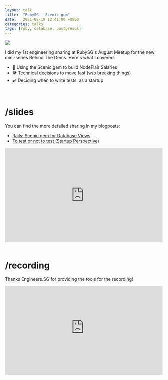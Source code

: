 ```yaml
---
layout: talk
title:  "RubySG - Scenic gem"
date:   2021-08-19 12:41:00 +0800
categories: talks
tags: [ruby, database, postgresql]
---
```


[nodeflair-salaries]:           https://nodeflair.com/salaries
[nf_salaries_explore_filters]:  /assets/nf_salaries_explore_filters.png
[cover]:                        /assets/rubysg-scenic-gem.png

![][cover]

I did my 1st engineering sharing at RubySG's August Meetup for the new mini-series Behind The Gems. Here's what I covered:
- 💎 Using the Scenic gem to build NodeFlair Salaries
- 🛠️ Technical decisions to move fast (w/o breaking things)
- ✔️ Deciding when to write tests, as a startup

<br>

# <b>/slides</b>

You can find the more detailed sharing in my blogposts:
- [Rails: Scenic gem for Database Views](/2021-05-19-ruby-scenic-gem)
- [To test or not to test (Startup Perspective)](/2021-06-15-to-test-or-not-to-test-startup-perspective)

<div class="google-slides-container">
  <iframe src="https://docs.google.com/presentation/d/e/2PACX-1vSRZEJ90imQgX8i4G6NYHr0_rUAu561c_1HMd_imbP99Qm3SPswAfGIOVdCYosf6QCd_ZJ8HQ3AA8BT/embed?start=false&loop=false&delayms=3000" frameborder="0" width="960" height="569" allowfullscreen="true" mozallowfullscreen="true" webkitallowfullscreen="true"></iframe>
</div>
<br>

# <b>/recording</b>

Thanks Engineers.SG for providing the tools for the recording!

<div class="video-container">
  <iframe src="https://www.youtube-nocookie.com/embed/I3rYKaH2W-8" title="YouTube video player" frameborder="0" allow="accelerometer; autoplay; clipboard-write; encrypted-media; gyroscope; picture-in-picture" allowfullscreen></iframe>
</div>

<style>
.video-container {
    overflow: hidden;
    position: relative;
    width:100%;
}

.video-container::after {
    padding-top: 56.25%;
    display: block;
    content: '';
}

.video-container iframe {
    position: absolute;
    top: 0;
    left: 0;
    width: 100%;
    height: 100%;
}

.google-slides-container{
    position: relative;
    width: 100%;
    padding-top: 60%;
    overflow: hidden;
}

.google-slides-container iframe{
    position: absolute;
    top: 0;
    left: 0;
    width: 100%;
    height: 100%;
}
</style>